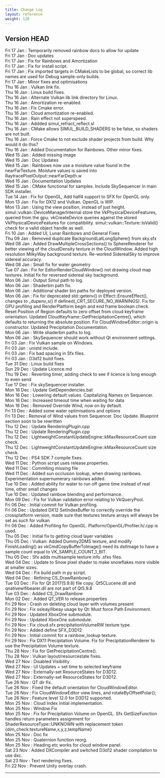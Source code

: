 ```yaml
---
title: Change Log
layout: reference
weight: 120
---
```



Version HEAD
---
Fri 17 Jan : Temporarily removed rainbow docs to allow for update  
Fri 17 Jan : Doc updates  
Fri 17 Jan : Fix for Rainbows and Amortization  
Fri 17 Jan : Fix for install script.  
Fri 17 Jan : Fix imported targets in CMakeLists to be global, so correct lib names are used for Debug sample-only builds.  
Fri 17 Jan : Minor fixes and optimisations  
Thu 16 Jan : Vulkan link fix.  
Thu 16 Jan : Linux build fixes.  
Thu 16 Jan : Alternate Vulkan lib link directory for Linux.  
Thu 16 Jan : Amortization re-enabled.  
Thu 16 Jan : Fix Cmake error.  
Thu 16 Jan : Cloud amortization re-enabled.  
Thu 16 Jan : Rain effect not superspeed.  
Thu 16 Jan : Addded simul_refract_reflect.sl  
Thu 16 Jan : CMake allows SIMUL_BUILD_SHADERS to be false, so shaders are not built.  
Thu 16 Jan : Force Cmake to not exclude shader projects from build. Why would it do this?  
Thu 16 Jan : Added Documentation for Rainbows. Other minor fixes.  
Wed 15 Jan : Added missing image  
Wed 15 Jan : Doc Updates  
Wed 15 Jan : Rainbows now use a moisture value found in the nearFarTexture. Moisture values is saved into RaytracePixelOutput::nearFarDepth.w  
Wed 15 Jan : Documentation Updates  
Wed 15 Jan : CMake functional for samples. Include SkySequencer in main SDK installer.  
Tue 14 Jan : Fix for OpenGL, Add half4 support to SFX for OpenGL only.  
Mon 13 Jan : Fix for DX12 and Vulkan. OpenGL is WIP.  
Mon 13 Jan : Using the view position, instead of just height. simul::vulkan::DeviceManagerInternal store the VkPhysicalDeviceFeatures, queried from the gpu. vkCreateDevice queries against the stored VkPhysicalDeviceFeatures for compatibility. simul::vulkan::Texture::IsValid() check for a valid object handle as well.  
Fri 10 Jan : Added UI, Lunar Rainbows and General Fixes  
Thu 09 Jan : Removed duplicate BackgroundLatLongSphere() from sky.sfx  
Wed 08 Jan : Added DrawMultipleCrossSections() to SphereRenderer for better viewing of the cloudDensity texture in the CloudWindow. Added high resolution MilkyWay background texture. Re-worked SiderealSky to improve sidereal accuracy.  
Wed 08 Jan : Small fix for water geometry  
Tue 07 Jan : Fix for EditorRenderCloudWindow() not drawing cloud map textures. Initial fix for reversed sidereal sky background.  
Mon 06 Jan : Output Simul path to log.  
Mon 06 Jan : Shaderbin path fix.  
Mon 06 Jan : Additional shader bin paths for deployed version.  
Mon 06 Jan : Fix for deprecated std::getenv() in Effect::EnsureEffect(), changes to _dupenv_s() if defined(_CRT_SECURE_NO_WARNINGS). Fix for GPU profiling and RenderPlatform begin and end frame boolean check. Reset Position of Region defaults to zero offset from cloud keyframe orientation. Updated CloudKeyframe::GetPrecipitationCentre(), which defaults to returning the absolute position. Fix CloudWindowEditor::origin is constructor. Updated Precipitation Documentation.  
Mon 06 Jan : Write shaderbin paths to log.  
Mon 06 Jan : SkySequencer should work without Qt environment settings.  
Fri 03 Jan : Fix Vulkan sample on Windows.  
Fri 03 Jan : unistd include.  
Fri 03 Jan : Fix bad spacing in Sfx files.  
Fri 03 Jan : D3d12 build fixes.  
Tue 31 Dec : Linux build fixes  
Sun 29 Dec : Update Licence.md  
Thu 19 Dec : Reverting timer, adding check to see if licence is long enough to even send  
Tue 17 Dec : Fix skySequencer installer.  
Mon 16 Dec : Update GetDependencies.bat  
Mon 16 Dec : Lowering default values. Capitalizing Names on Sequencer.  
Mon 16 Dec : Increased timeout time when waiting for data  
Mon 16 Dec : Removed Override Wind, now on by default.  
Fri 13 Dec : Added some water optimisations and options  
Fri 13 Dec : Removal of Wind values from Sequencer. Doc Update. Blueprint section soon to be rewritten  
Thu 12 Dec : Update RenderingPlugin.cpp  
Thu 12 Dec : Update RenderingPlugin.cpp  
Thu 12 Dec : LightweightConstantUpdateEngine::kMaxResourceCount size check.  
Thu 12 Dec : LightweightConstantUpdateEngine::kMaxResourceCount size check.  
Thu 12 Dec : PS4 SDK 7 compile fixes.  
Wed 11 Dec : Python script uses release.properties.  
Wed 11 Dec : Commiting missing file  
Wed 11 Dec : Added sun occlusion lookup, when drawing rainbows. Experimentation supernumerary rainbows added.  
Tue 10 Dec : Added ability for water to run off game time instead of real time, other small changes  
Tue 10 Dec : Updated rainbow blending and performance.  
Mon 09 Dec : Fix for Vulkan validation error relating to VkQueryPool.  
Fri 06 Dec : Initial commit for Vulkan profiling.  
Fri 06 Dec : Updated DX12 SetIndexBuffer to correctly override the crossplatform version, made sure that textures texture arrays will always be set as such for vulkan  
Fri 06 Dec : Added Profiling for OpenGL. Platform/OpenGL/Profiler.h/.cpp is used.  
Thu 05 Dec : Initial fix to getting cloud layer variables  
Thu 05 Dec : Vulkan: Added Dummy2DMS texture, and modify FinishLoading() as vkCmdCopyBufferToImage() need its dstImage to have a sample count equal to VK_SAMPLE_COUNT_1_BIT.  
Thu 05 Dec : Sfx adds multisample texture info .sfxo files.  
Wed 04 Dec : Update to Snow pixel shader to make snowflakes more visible at smaller sizes.  
Wed 04 Dec : Fix build path in py script.  
Wed 04 Dec : Refining CS_DrawRainbow()  
Tue 03 Dec : Fix for Qt 2017(5.9.8) file copy. Qt5CLucene.dll and qnativewifibearer.dll are not part of Qt5.9.8  
Tue 03 Dec : Added CS_DrawRainbow  
Mon 02 Dec : Added QT_VER to release.properties  
Fri 29 Nov : Crash on deleting cloud layer with volumes present  
Fri 29 Nov : Fix ssleay/libeay usage by Qt: Must force Path Environment.  
Fri 29 Nov : Updated XboxOne submodule.  
Fri 29 Nov : Updated XboxOne submodule.  
Fri 29 Nov : Fix cloud.sfx precipitationVolumeRW texture type.  
Fri 29 Nov : Added define SFX_D3D12  
Fri 29 Nov : Initial commit for a rainbow_lookup texture.  
Fri 29 Nov : Fix DX11 Precipitation Volume. Fix for PrecipitationRenderer to use the Precipitation Volume texture.  
Thu 28 Nov : Fix for GetPrecipitationCentre().  
Thu 28 Nov : Vulkan layout/resourcestate fixes.  
Wed 27 Nov : Disabled Visibility  
Wed 27 Nov : UI Updates + set time to selected keyframe  
Wed 27 Nov : Externally-set ResourceStates for D3D12.  
Wed 27 Nov : Externally-set ResourceStates for D3D12.  
Tue 26 Nov : QT dir fix.  
Tue 26 Nov : Fixed the default orientation for CloudWindowEditor.  
Tue 26 Nov : Fix CloudWindowEditor view lines, and rotateByOffsetPolar();  
Tue 26 Nov : Feature level 12.0 for D3D12 supported.  
Mon 25 Nov : Cloud Index initial implementation.  
Mon 25 Nov : Window Fix  
Mon 25 Nov : Fix for Precipitation Volume on OpenGL. Sfx GetSizeFunction handles return parameters assignment for ShaderResourceType::UNKNOWN with replacement token {dim_check:textureName,x,y,z,tempName}  
Mon 25 Nov : Doc fix  
Mon 25 Nov : Quaternion function reorg.  
Mon 25 Nov : Heading etc works for cloud window panel.  
Sat 23 Nov : Added DXCompiler and switched D3d12 shader compilation to use dxc.  
Sat 23 Nov : Text rendering fixes.  
Fri 22 Nov : Prevent Unity overlay crash.  

<hr>
